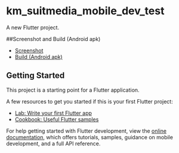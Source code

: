 # km_suitmedia_mobile_dev_test

A new Flutter project.

##Screenshot and Build (Android apk)

- [Screenshot](https://drive.google.com/drive/folders/1MeO_KBeYf8SZakex5-u6ogt3eHhb3rla?usp=sharing)
- [Build (Android apk)](https://drive.google.com/drive/folders/1PfuUa3cqjlHWbwDoXVU_8ir4P5RIyT77?usp=sharing)

## Getting Started

This project is a starting point for a Flutter application.

A few resources to get you started if this is your first Flutter project:

- [Lab: Write your first Flutter app](https://docs.flutter.dev/get-started/codelab)
- [Cookbook: Useful Flutter samples](https://docs.flutter.dev/cookbook)

For help getting started with Flutter development, view the
[online documentation](https://docs.flutter.dev/), which offers tutorials,
samples, guidance on mobile development, and a full API reference.
